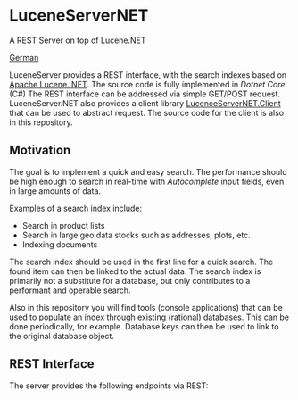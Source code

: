 # LuceneServerNET

A REST Server on top of Lucene.NET

[German](./README_de.md)

LuceneServer provides a REST interface, with the search indexes based on [Apache Lucene. NET](https://github.com/apache/lucenenet).
The source code is fully implemented in *Dotnet Core* (C#) The REST interface can be addressed via simple GET/POST request.
LuceneServer.NET also provides a client library [LucenceServerNET.Client](https://www.nuget.org/packages/LuceneServerNET.Client/) that can be used to abstract request.
The source code for the client is also in this repository.

## Motivation

The goal is to implement a quick and easy search. The performance should be high enough to search in real-time with *Autocomplete* input fields, even in large amounts of data.

Examples of a search index include:

* Search in product lists
* Search in large geo data stocks such as addresses, plots, etc.
* Indexing documents

The search index should be used in the first line for a quick search. The found item can then be linked to the actual data. The search index is primarily not a substitute for a database,
but only contributes to a performant and operable search. 

Also in this repository you will find tools (console applications) that can be used to populate an index through existing (rational) databases. This can be done periodically, for example. Database keys can then be used to 
link to the original database object. 

## REST Interface

The server provides the following endpoints via REST:
